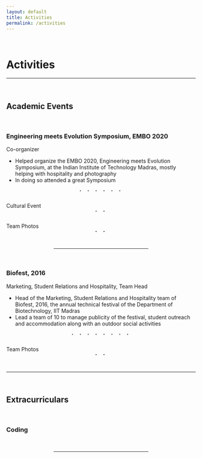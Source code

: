 ```yaml
---
layout: default
title: Activities
permalink: /activities
---
```

<p><br></p>

Activities
==========

<hr style="height:2px;border-width:0;color:gray;background-color:gray">

<p><br></p>

**Academic Events**
------------

<p><br></p>

### **Engineering meets Evolution Symposium, EMBO 2020**

Co-organizer

- Helped organize the EMBO 2020, Engineering meets Evolution Symposium, at the Indian Institute of Technology Madras, mostly helping with hospitality and photography
- In doing so attended a great Symposium

<style>
  .act_image {max-height: 180px; border:  1px solid black; margin: 5px 10px 10px 5px}
</style>

<center>
  <img data-src="/assets/EMBO/Day1_0.jpg" class="lazyload act_image" />
  <img data-src="/assets/EMBO/Event1.jpg" class="lazyload act_image" />
  <img data-src="/assets/EMBO/Event2.jpg" class="lazyload act_image" />
  <img data-src="/assets/EMBO/TeamiGEM2019.jpg" class="lazyload act_image" />
  <img data-src="/assets/EMBO/PosterPresentations.jpg" class="lazyload act_image" />
  <img data-src="/assets/EMBO/GroupDiscussion.jpg" class="lazyload act_image" />
</center>
<br>
Cultural Event
<br>
<center>
  <img data-src="/assets/EMBO/Cultural_Night_3.jpg" class="lazyload act_image" />
  <img data-src="/assets/EMBO/Cultural_Night_12.jpg" class="lazyload act_image" />
</center>
<br>
Team Photos
<br>
<center>
  <img data-src="/assets/EMBO/Team1.jpg" class="lazyload act_image" />
  <img data-src="/assets/EMBO/Team2.jpg" class="lazyload act_image" />
</center>

<br>

<hr style="width:50%; margin-left:25%">

<br>

### **Biofest, 2016**

Marketing, Student Relations and Hospitality, Team Head

- Head of the Marketing, Student Relations and Hospitality team of Biofest, 2016, the annual technical festival of the Department of Biotechnology, IIT Madras
- Lead a team of 10 to manage publicity of the festival, student outreach and accommodation along with an outdoor social activities


<center>
  <img data-src="/assets/biofest/Biofest.jpg" class="lazyload act_image" />
  <img data-src="/assets/biofest/Event_1.JPG" class="lazyload act_image" />
  <img data-src="/assets/biofest/Event_2.JPG" class="lazyload act_image" />
  <img data-src="/assets/biofest/Event_3.JPG" class="lazyload act_image" />
  <img data-src="/assets/biofest/Event_4.JPG" class="lazyload act_image" />
  <img data-src="/assets/biofest/Event_5.JPG" class="lazyload act_image" />
  <img data-src="/assets/biofest/Outdoor_Event.JPG" class="lazyload act_image" />
  <img data-src="/assets/biofest/Feedback_Web.jpg" class="lazyload act_image" />
</center>
<br>
Team Photos
<br>
<center>
  <img data-src="/assets/biofest/Team 2.jpg" class="lazyload act_image" />
  <img data-src="/assets/biofest/Team.jpg" class="lazyload act_image" />
</center>


<br>

<hr style="height:2px;border-width:0;color:gray;background-color:gray">

<br>

**Extracurriculars**
---------------

<br>

### **Coding**

<br>

<hr style="width:50%; margin-left:25%">

<br>
